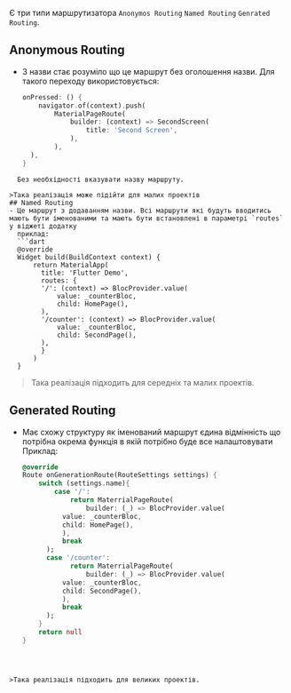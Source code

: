Є три типи маршрутизатора `Anonymos Routing` `Named Routing` `Genrated Routing`.

## Anonymous Routing
- З назви стає розуміло що це маршрут без оголошення назви. Для такого переходу використовується:
  ```dart
  onPressed: () {
	  navigator.of(context).push(
		  MaterialPageRoute(
			  builder: (context) => SecondScreen(
				  title: 'Second Screen',
			  ),
		  ),
	),
  }
```
  Без необхідності вказувати назву маршруту.

>Така реалізація може підійти для малих проектів
## Named Routing
- Це маршрут з додаванням назви. Всі маршрути які будуть вводитись мають бути іменованими та мають бути встановлені в параметрі `routes` у віджеті додатку
  приклад: 
  ```dart
  @override
  Widget build(BuildContext context) {
	  return MaterialApp(
		title: 'Flutter Demo',
		routes: {
		'/': (context) => BlocProvider.value(
			value: _counterBloc,
			child: HomePage(),
		),
		'/counter': (context) => BlocProvider.value(
			value: _counterBloc,
			child: SecondPage(),
		),
		}	  
	  )
  }
```


>Така реалізація підходить для середніх та малих проектів.

## Generated Routing 
- Має схожу структуру як іменований маршрут єдина відмінність що потрібна окрема функція в якій потрібно буде все налаштовувати 
  Приклад:
  ```dart
  @override
  Route onGenerationRoute(RouteSettings settings) {
	  switch (settings.name){
		  case '/':
			  return MaterrialPageRoute(
				  builder: (_) => BlocProvider.value(
			value: _counterBloc,
			child: HomePage(),
			),
			break
		);
		case '/counter':
			  return MaterrialPageRoute(
				  builder: (_) => BlocProvider.value(
			value: _counterBloc,
			child: SecondPage(),
			),
			break
		);
	  }
	  return null
  }
```



>Така реалізація підходить для великих проектів.